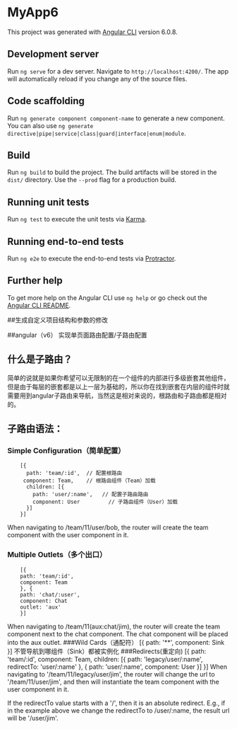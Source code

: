 # MyApp6

This project was generated with [Angular CLI](https://github.com/angular/angular-cli) version 6.0.8.

## Development server

Run `ng serve` for a dev server. Navigate to `http://localhost:4200/`. The app will automatically reload if you change any of the source files.

## Code scaffolding

Run `ng generate component component-name` to generate a new component. You can also use `ng generate directive|pipe|service|class|guard|interface|enum|module`.

## Build

Run `ng build` to build the project. The build artifacts will be stored in the `dist/` directory. Use the `--prod` flag for a production build.

## Running unit tests

Run `ng test` to execute the unit tests via [Karma](https://karma-runner.github.io).

## Running end-to-end tests

Run `ng e2e` to execute the end-to-end tests via [Protractor](http://www.protractortest.org/).

## Further help

To get more help on the Angular CLI use `ng help` or go check out the [Angular CLI README](https://github.com/angular/angular-cli/blob/master/README.md).

##生成自定义项目结构和参数的修改

##angular（v6） 实现单页面路由配置/子路由配置
## 什么是子路由？
简单的说就是如果你希望可以无限制的在一个组件的内部进行多级嵌套其他组件，但是由于每层的嵌套都是以上一层为基础的，所以你在找到嵌套在内层的组件时就需要用到angular子路由来导航，当然这是相对来说的，根路由和子路由都是相对的。
## 子路由语法：
### Simple Configuration（简单配置）
		[{
		  path: 'team/:id',  // 配置根路由
		 component: Team,    // 根路由组件（Team）加载
		  children: [{
			path: 'user/:name',   // 配置子路由路由
			component: User         // 子路由组件（User）加载
		  }]
		}]
When navigating to /team/11/user/bob, the router will create the team component with the user component in it.
### Multiple Outlets（多个出口）
		[{
		path: 'team/:id',
		component: Team
		}, {
		path: 'chat/:user',
		component: Chat
		outlet: 'aux'
		}]
When navigating to /team/11(aux:chat/jim), the router will create the team component next to the chat component. The chat component will be placed into the aux outlet.
###Wild Cards（通配符）
		[{
		  path: '**',
		  component: Sink
		}]
不管导航到哪组件（Sink）都被实例化
###Redirects(重定向)
		[{
		  path: 'team/:id',
		  component: Team,
		  children: [{
			path: 'legacy/user/:name',
			redirectTo: 'user/:name'
		  }, {
			path: 'user/:name',
			component: User
		  }]
		}]
When navigating to '/team/11/legacy/user/jim', the router will change the url to '/team/11/user/jim', and then will instantiate the team component with the user component in it.

If the redirectTo value starts with a '/', then it is an absolute redirect. E.g., if in the example above we change the redirectTo to /user/:name, the result url will be '/user/jim'.


